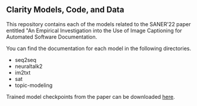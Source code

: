 ## Clarity Models, Code, and Data

This repository contains each of the models related to the SANER'22 paper entitled "An Empirical Investigation into the Use of Image Captioning for Automated Software Documentation. 

You can find the documentation for each model in the following directories.

* seq2seq
* neuraltalk2
* im2txt
* sat
* topic-modeling

Trained model checkpoints from the paper can be downloaded [here](https://www.dropbox.com/sh/en5hy0v8tzy3z97/AAD3nS6fBhROQg7RHto4ASwWa?dl=0).